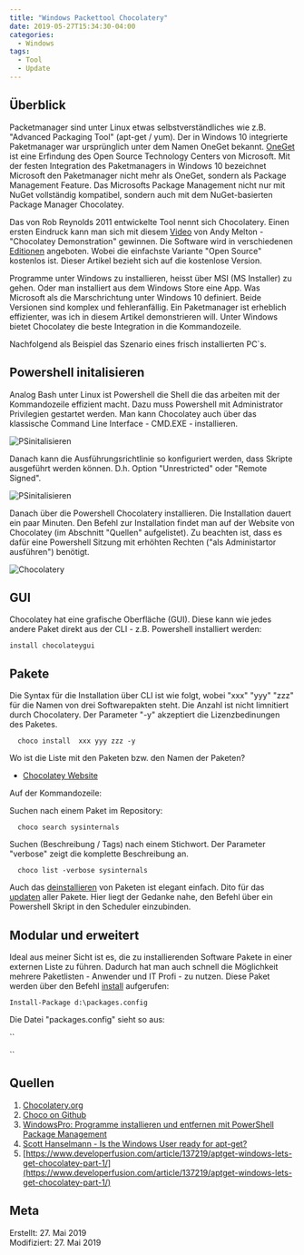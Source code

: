 ```yaml
---
title: "Windows Packettool Chocolatery"
date: 2019-05-27T15:34:30-04:00
categories:
  - Windows
tags:
  - Tool
  - Update
---
```


## Überblick  

Packetmanager sind unter Linux etwas selbstverständliches wie z.B. "Advanced Packaging Tool" (apt-get / yum). Der in Windows 10 integrierte Paketmanager war ursprünglich unter dem Namen OneGet bekannt. [OneGet](https://github.com/OneGet/oneget) ist eine Erfindung des Open Source Technology Centers von Microsoft. Mit der festen Integration des Paketmanagers in Windows 10 bezeichnet Microsoft den Paketmanager nicht mehr als OneGet, sondern als Package Management Feature. Das  Microsofts Package Management nicht nur mit NuGet vollständig kompatibel, sondern auch mit dem NuGet-basierten Package Manager Chocolatey. 

Das von Rob Reynolds 2011 entwickelte Tool nennt sich Chocolatery. Einen ersten Eindruck kann man sich mit diesem [Video](https://www.youtube.com/watch?v=HlnTZF3H1Ac&list=PL84yg23i9GBhJKWDe1TcPAHG2qtxlJ9DT&index=2&t=0s
) von Andy Melton - "Chocolatey Demonstration" gewinnen. Die Software wird in verschiedenen [Editionen](https://chocolatey.org/compare) angeboten. Wobei die einfachste Variante "Open Source" kostenlos ist. Dieser Artikel bezieht sich auf die kostenlose Version. 

Programme unter Windows zu installieren, heisst über MSI (MS Installer) zu gehen. Oder man installiert aus dem Windows Store eine App. Was Microsoft als die Marschrichtung unter Windows 10 definiert. Beide Versionen sind komplex und fehleranfällig. Ein Paketmanager ist erheblich effizienter, was ich in diesem Artikel demonstrieren will. Unter Windows bietet Chocolatey die beste Integration in die Kommandozeile.  

Nachfolgend als Beispiel das Szenario eines frisch installierten PC`s.  

## Powershell initalisieren  

Analog Bash unter Linux ist Powershell die Shell die das arbeiten mit der Kommandozeile effizient macht. Dazu muss Powershell mit Administrator Privilegien gestartet werden. Man kann Chocolatey auch über das klassische Command Line Interface - CMD.EXE - installieren.   

![PSinitalisieren](../images/chocolatey/1.png)  

Danach kann die Ausführungsrichtlinie so konfiguriert werden, dass Skripte ausgeführt werden können. D.h. Option "Unrestricted" oder "Remote Signed".  

![PSinitalisieren](../images/chocolatey/2.png)  

Danach über die Powershell Chocolatery installieren. Die Installation dauert ein paar Minuten. Den Befehl zur Installation findet man auf der Website von Chocolatey (im Abschnitt "Quellen" aufgelistet). Zu beachten ist, dass es dafür eine Powershell Sitzung mit erhöhten Rechten ("als Administartor ausführen") benötigt.  

![Chocolatery](../images/chocolatey/3.png)  

## GUI  

Chocolatey hat eine grafische Oberfläche (GUI). Diese kann wie jedes andere Paket direkt aus der CLI - z.B. Powershell installiert werden:  

``
install chocolateygui
``  

## Pakete  

Die Syntax für die Installation über CLI ist wie folgt, wobei "xxx" "yyy" "zzz" für die Namen von drei Softwarepakten steht. Die Anzahl ist nicht limnitiert durch Chocolatery. Der Parameter "-y" akzeptiert die Lizenzbedinungen des Paketes.

``  
choco install  xxx yyy zzz -y
``  

Wo ist die Liste mit den Paketen bzw. den Namen der Paketen?  

* [Chocolatey Website](https://chocolatey.org/packages)  

Auf der Kommandozeile:  

Suchen nach einem Paket im Repository:  

``  
choco search sysinternals  
``  

Suchen (Beschreibung / Tags) nach einem Stichwort. Der Parameter "verbose" zeigt die komplette Beschreibung an.    

``  
choco list -verbose sysinternals
``  

Auch das [deinstallieren](https://chocolatey.org/docs/commands-uninstall) von Paketen ist elegant einfach. Dito für das [updaten](https://chocolatey.org/docs/commands-upgrade) aller Pakete. Hier liegt der Gedanke nahe, den Befehl über ein Powershell Skript in den Scheduler einzubinden.  


## Modular und erweitert  

Ideal aus meiner Sicht ist es, die zu installierenden Software Pakete in einer externen Liste zu führen. Dadurch hat man auch schnell die Möglichkeit mehrere Paketlisten - Anwender und IT Profi - zu nutzen. Diese Paket werden über den Befehl [install](https://chocolatey.org/docs/commandsinstall) aufgerufen:  

``
Install-Package d:\packages.config  
``

Die Datei "packages.config" sieht so aus:  

``
<?xml version="1.0" encoding="utf-8"?>  
<packages>  
    <package id="7zip" />  
    <package id="putty" />  
    <package id="vlc" />  
    <package id="notepadplusplus" />  
    <package id="paint.net " />  
    <package id="irfanview " />  
    <package id="calibre " />  
    <package id="sumatra" />  
    <package id="fax24" />  
    <package id="wireshark" />  
    <package id="ultravnc" />  
    <package id="nmap" />  
    <package id="sysinternals" />  
    <package id="foobar2000" />  
</packages>
``

## Quellen  

1. [Chocolatery.org](https://chocolatey.org/)  
2. [Choco on Github](https://github.com/chocolatey/choco)
3. [WindowsPro: Programme installieren und entfernen mit PowerShell Package Management](https://www.windowspro.de/wolfgang-sommergut/programme-installieren-entfernen-powershell-package-management)  
4. [Scott Hanselmann - Is the Windows User ready for apt-get?](https://www.hanselman.com/blog/IsTheWindowsUserReadyForAptget.aspx)
5. [https://www.developerfusion.com/article/137219/aptget-windows-lets-get-chocolatey-part-1/](https://www.developerfusion.com/article/137219/aptget-windows-lets-get-chocolatey-part-1/)  

## Meta

Erstellt:		27. Mai 2019  
Modifiziert:	27. Mai 2019  
